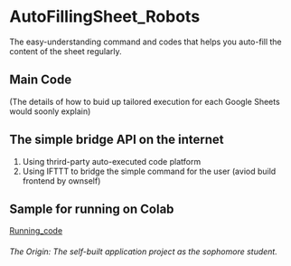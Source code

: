 # AutoFillingSheet_Robots
The easy-understanding command and codes that helps you auto-fill the content of the sheet regularly.

## Main Code
(The details of how to buid up tailored execution for each Google Sheets would soonly explain)

## The simple bridge API on the internet
1. Using thrird-party auto-executed code platform
2. Using IFTTT to bridge the simple command for the user (aviod build frontend by ownself)

## Sample for running on Colab
[Running_code](https://colab.research.google.com/drive/1j7jVwYh1d6s9sEXSuV1Z0-kl9Ndcvi7-?usp=sharing)


###### The Origin: The self-built application project as the sophomore student. 
